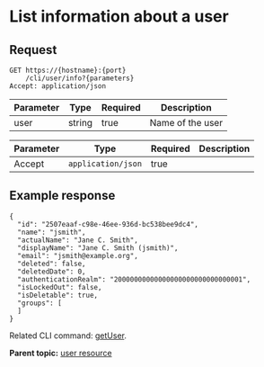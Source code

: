 # List information about a user

## Request

```
GET https://{hostname}:{port}
    /cli/user/info?{parameters}
Accept: application/json

```

|Parameter|Type|Required|Description|
|---------|----|--------|-----------|
|user|string|true|Name of the user|

|Parameter|Type|Required|Description|
|---------|----|--------|-----------|
|Accept|`application/json`|true| |

## Example response

```
{
  "id": "2507eaaf-c98e-46ee-936d-bc538bee9dc4",
  "name": "jsmith",
  "actualName": "Jane C. Smith",
  "displayName": "Jane C. Smith (jsmith)",
  "email": "jsmith@example.org",
  "deleted": false,
  "deletedDate": 0,
  "authenticationRealm": "20000000000000000000000000000001",
  "isLockedOut": false,
  "isDeletable": true,
  "groups": [
  ]
}
```

Related CLI command: [getUser](udclient_getuser.md).

**Parent topic:** [user resource](../../com.ibm.udeploy.api.doc/topics/rest_cli_user.md)

